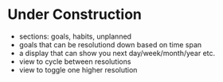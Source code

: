 # Under Construction

- sections: goals, habits, unplanned
- goals that can be resolutiond down based on time span
- a display that can show you next day/week/month/year etc.
- view to cycle between resolutions
- view to toggle one higher resolution
